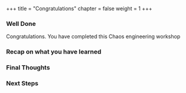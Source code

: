 +++
title = "Congratulations"
chapter = false
weight = 1
+++

### Well Done

Congratulations.  You have completed this Chaos engineering workshop

### Recap on what you have learned


### Final Thoughts


### Next Steps


